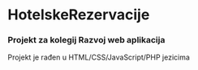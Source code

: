 # HotelskeRezervacije
### Projekt za kolegij Razvoj web aplikacija

Projekt je rađen u HTML/CSS/JavaScript/PHP jezicima
